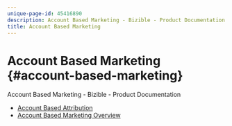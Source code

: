 ```yaml
---
unique-page-id: 45416890
description: Account Based Marketing - Bizible - Product Documentation
title: Account Based Marketing
---
```


# Account Based Marketing {#account-based-marketing}

Account Based Marketing - Bizible - Product Documentation

* [Account Based Attribution](account-based-marketing/account-based-attribution.md)
* [Account Based Marketing Overview](account-based-marketing/account-based-marketing-overview.md)

